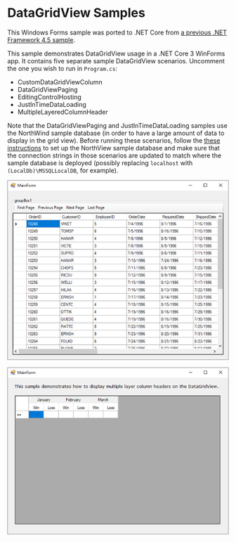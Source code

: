 # DataGridView Samples
This Windows Forms sample was ported to .NET Core from 
[a previous .NET Framework 4.5 sample](https://code.msdn.microsoft.com/windowsdesktop/CSWinFormDataGridView-29783221).

This sample demonstrates DataGridView usage in a .NET Core 3 WinForms app. 
It contains five separate sample DataGridView scenarios. Uncomment the one 
you wish to run in `Program.cs`:

* CustomDataGridViewColumn
* DataGridViewPaging
* EditingControlHosting
* JustInTimeDataLoading
* MultipleLayeredColumnHeader

Note that the DataGridViewPaging and JustInTimeDataLoading samples use the 
NorthWind sample database (in order to have a large amount of data to display 
in the grid view). Before running these scenarios, follow the 
[these instructions](https://docs.microsoft.com/dotnet/framework/data/adonet/sql/linq/downloading-sample-databases) 
to set up the NorthView sample database and make sure that the connection 
strings in those scenarios are updated to match where the sample database 
is deployed (possibly replacing `localhost` with `(LocalDb)\MSSQLLocalDB`, 
for example).

![Screenshot with paging](images/screenshot1.png)

![Screenshot with layered column header](images/screenshot2.png)
